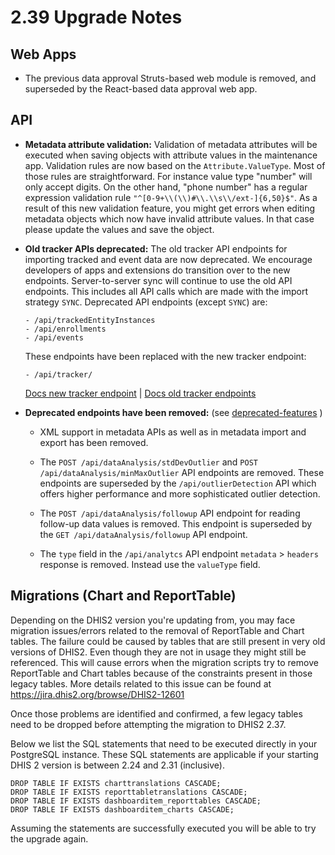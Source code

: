 # 2.39 Upgrade Notes

## Web Apps

* The previous data approval Struts-based web module is removed, and superseded by the React-based data approval web app.

## API

* **Metadata attribute validation:** Validation of metadata attributes will be executed when saving objects with attribute values in the maintenance app. Validation rules are now based on the `Attribute.ValueType`. Most of those rules are straightforward. For instance value type "number" will only accept digits. On the other hand, "phone number" has a regular expression validation rule `"^[0-9+\\(\\)#\\.\\s\\/ext-]{6,50}$"`. As a result of this new validation feature, you might get errors when editing metadata objects which now have invalid attribute values. In that case please update the values and save the object.

* **Old tracker APIs deprecated:** The old tracker API endpoints for importing tracked and event data are now deprecated. We encourage developers of apps and extensions do transition over to the new endpoints. Server-to-server sync will continue to use the old API endpoints. This includes all API calls which are made with the import strategy `SYNC`. Deprecated API endpoints (except `SYNC`) are:
   ```
   - /api/trackedEntityInstances
   - /api/enrollments
   - /api/events
   ```
   These endpoints have been replaced with the new tracker endpoint: 
   ```
   - /api/tracker/
   ```
   [Docs new tracker endpoint](https://docs.dhis2.org/en/develop/using-the-api/dhis-core-version-238/new-tracker.html) | [Docs old tracker endpoints](https://docs.dhis2.org/en/develop/using-the-api/dhis-core-version-238/tracker.html)

* **Deprecated endpoints have been removed:** (see [deprecated-features](https://github.com/dhis2/dhis2-releases/blob/master/releases/deprecated-features.md) )

    * XML support in metadata APIs as well as in metadata import and export has been removed.

    * The `POST /api/dataAnalysis/stdDevOutlier` and `POST /api/dataAnalysis/minMaxOutlier` API endpoints are removed. These endpoints are superseded by the `/api/outlierDetection` API which offers higher performance and more sophisticated outlier detection.

    * The `POST /api/dataAnalysis/followup` API endpoint for reading follow-up data values is removed. This endpoint is superseded by the `GET /api/dataAnalysis/followup` API endpoint.

    * The `type` field in the `/api/analytcs` API endpoint `metadata` > `headers` response is removed. Instead use the `valueType` field.

## Migrations (Chart and ReportTable)

Depending on the DHIS2 version you're updating from, you may face migration issues/errors related to the removal of ReportTable and Chart tables.
The failure could be caused by tables that are still present in very old versions of DHIS2. Even though they are not in usage they might still be referenced.
This will cause errors when the migration scripts try to remove ReportTable and Chart tables because of the constraints present in those legacy tables.
More details related to this issue can be found at https://jira.dhis2.org/browse/DHIS2-12601

Once those problems are identified and confirmed, a few legacy tables need to be dropped before attempting the migration to DHIS2 2.37.

Below we list the SQL statements that need to be executed directly in your PostgreSQL instance. These SQL statements are applicable if your starting DHIS 2 version is between 2.24 and 2.31 (inclusive).

```
DROP TABLE IF EXISTS charttranslations CASCADE;
DROP TABLE IF EXISTS reporttabletranslations CASCADE;
DROP TABLE IF EXISTS dashboarditem_reporttables CASCADE;
DROP TABLE IF EXISTS dashboarditem_charts CASCADE;
```

Assuming the statements are successfully executed you will be able to try the upgrade again.
